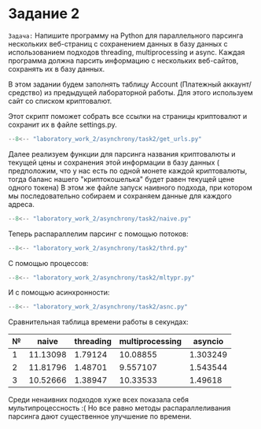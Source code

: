 # Задание 2

`Задача:` Напишите программу на Python для параллельного парсинга нескольких веб-страниц с сохранением данных в базу данных с использованием подходов threading, multiprocessing и async. Каждая программа должна парсить информацию с нескольких веб-сайтов, сохранять их в базу данных.

В этом задании будем заполнять таблицу Account (Платежный аккаунт/средство) из предыдущей лабораторной работы.
Для этого используем сайт со списком криптовалют.

Этот скрипт поможет собрать все ссылки на страницы криптовалют и сохранит их в файле settings.py.

```Python
--8<-- "laboratory_work_2/asynchrony/task2/get_urls.py"
```

Далее реализуем функции для парсинга названия криптовалюты и текущей цены и сохранения этой информации в базу данных (
предположим, что у нас есть по одной монете каждой криптовалюты, тогда баланс нашего "криптокошелька" будет равен текущей цене одного токена)
В этом же файле запуск наивного подхода, при котором мы последовательно собираем и сохраняем данные для каждого адреса.

```Python
--8<-- "laboratory_work_2/asynchrony/task2/naive.py"
```
Теперь распараллелим парсинг с помощью потоков:

```Python
--8<-- "laboratory_work_2/asynchrony/task2/thrd.py"
```
С помощью процессов:

```Python
--8<-- "laboratory_work_2/asynchrony/task2/mltypr.py"
```
И с помощью асинхронности:

```Python
--8<-- "laboratory_work_2/asynchrony/task2/asnc.py"
```
Сравнительная таблица времени работы в секундах:

| № | naive     | threading | multiprocessing | asyncio  |
|---|-----------|----------|----------------|----------|
| 1 | 11.13098  | 1.79124  | 10.08855          | 1.303249 |
| 2 | 11.81796  | 1.48701  | 9.557107          | 1.543544 |
| 3 | 10.52666 | 1.38947  | 10.33533         | 1.49618  |

Среди ненаивних подходов хуже всех показала себя мультипроцессность :(
Но все равно методы распараллеливания парсинга дают существенное улучшение по времени.

